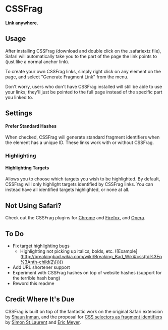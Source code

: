 # CSSFrag
**Link anywhere.**

## Usage
After installing CSSFrag (download and double click on the .safariextz file), Safari will automatically take you to the part of the page the link points to (just like a normal anchor link).

To create your own CSSFrag links, simply right click on any element on the page, and select "Generate Fragment Link" from the menu.

Don't worry, users who don't have CSSFrag installed will still be able to use your links; they'll just be pointed to the full page instead of the specific part you linked to.

## Settings
#### Prefer Standard Hashes
When checked, CSSFrag will generate standard fragment identifiers when the element has a unique ID. These links work with or without CSSFrag.

### Highlighting
#### Highlighting Targets
Allows you to choose which targets you wish to be highlighted. By default, CSSFrag will only highlight targets identified by CSSFrag links. You can instead have all identified targets highlighted, or none at all.

## Not Using Safari?
Check out the CSSFrag plugins for [Chrome](https://github.com/cheeaun/CSSFrag/) and [Firefox](https://github.com/Laurian/CSSFrag), and [Opera](https://bitbucket.org/hzr/cssfrag).

## To Do
* Fix target highlighting bugs
	* Highlighting not picking up italics, bolds, etc. ([Example](http://breakingbad.wikia.com/wiki/Breaking_Bad_Wiki#css(td%3Ep%3Anth-child(2\)\)))
* Add URL shortener support
* Experiment with CSSFrag hashes on top of website hashes (support for the terrible hash bang)
* Reword this readme

## Credit Where It's Due
CSSFrag is built on top of the fantastic work on the original Safari extension by [Shaun Inman](http://shauninman.com/archive/2011/07/25/cssfrag), and the proposal for [CSS selectors as fragment identifiers](http://simonstl.com/articles/cssFragID.html) by [Simon St.Laurent](http://simonstl.com/) and [Eric Meyer](http://meyerweb.com/).